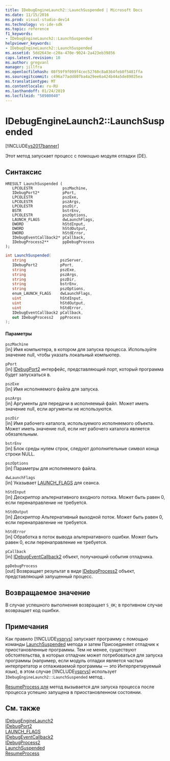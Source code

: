 ```yaml
---
title: IDebugEngineLaunch2::LaunchSuspended | Microsoft Docs
ms.date: 11/15/2016
ms.prod: visual-studio-dev14
ms.technology: vs-ide-sdk
ms.topic: reference
f1_keywords:
- IDebugEngineLaunch2::LaunchSuspended
helpviewer_keywords:
- IDebugEngineLaunch2::LaunchSuspended
ms.assetid: 5dd2643e-c20a-470e-9024-2a423eb39856
caps.latest.revision: 18
ms.author: gregvanl
manager: jillfra
ms.openlocfilehash: 08f59f9f099f4cec52760c8a8364feb8f5481ffa
ms.sourcegitcommit: c496a77add807ba4a29ee6a424b44a5de89025ea
ms.translationtype: MT
ms.contentlocale: ru-RU
ms.lasthandoff: 01/24/2019
ms.locfileid: "58980040"
---
```

# <a name="idebugenginelaunch2launchsuspended"></a>IDebugEngineLaunch2::LaunchSuspended
[!INCLUDE[vs2017banner](../../../includes/vs2017banner.md)]

Этот метод запускает процесс с помощью модуля отладки (DE).  
  
## <a name="syntax"></a>Синтаксис  
  
```cpp#  
HRESULT LaunchSuspended (   
   LPCOLESTR             pszMachine,  
   IDebugPort2*          pPort,  
   LPCOLESTR             pszExe,  
   LPCOLESTR             pszArgs,  
   LPCOLESTR             pszDir,  
   BSTR                  bstrEnv,  
   LPCOLESTR             pszOptions,  
   LAUNCH_FLAGS          dwLaunchFlags,  
   DWORD                 hStdInput,  
   DWORD                 hStdOutput,  
   DWORD                 hStdError,  
   IDebugEventCallback2* pCallback,  
   IDebugProcess2**      ppDebugProcess  
);  
```  
  
```csharp  
int LaunchSuspended(  
   string               pszServer,   
   IDebugPort2          pPort,   
   string               pszExe,   
   string               pszArgs,   
   string               pszDir,   
   string               bstrEnv,   
   string               pszOptions,   
   enum_LAUNCH_FLAGS    dwLaunchFlags,   
   uint                 hStdInput,   
   uint                 hStdOutput,   
   uint                 hStdError,  
   IDebugEventCallback2 pCallback,   
   out IDebugProcess2   ppProcess  
);  
```  
  
#### <a name="parameters"></a>Параметры  
 `pszMachine`  
 [in] Имя компьютера, в котором для запуска процесса. Используйте значение null, чтобы указать локальный компьютер.  
  
 `pPort`  
 [in] [IDebugPort2](../../../extensibility/debugger/reference/idebugport2.md) интерфейс, представляющий порт, который программа будет запускаться в.  
  
 `pszExe`  
 [in] Имя исполняемого файла для запуска.  
  
 `pszArgs`  
 [in] Аргументы для передачи в исполняемый файл. Может иметь значение null, если аргументы не используются.  
  
 `pszDir`  
 [in] Имя рабочего каталога, используемого исполняемого объекта. Может иметь значение null, если нет рабочего каталога является обязательным.  
  
 `bstrEnv`  
 [in] Блок среды нулем строк, следуют дополнительные символ конца строки NULL.  
  
 `pszOptions`  
 [in] Параметры для исполняемого файла.  
  
 `dwLaunchFlags`  
 [in] Указывает [LAUNCH_FLAGS](../../../extensibility/debugger/reference/launch-flags.md) для сеанса.  
  
 `hStdInput`  
 [in] Дескриптор альтернативного входного потока. Может быть равен 0, если перенаправление не требуется.  
  
 `hStdOutput`  
 [in] Дескриптор Альтернативный выходной поток. Может быть равен 0, если перенаправление не требуется.  
  
 `hStdError`  
 [in] Обработка в поток вывода альтернативного ошибки. Может быть равен 0, если перенаправление не требуется.  
  
 `pCallback`  
 [in] [IDebugEventCallback2](../../../extensibility/debugger/reference/idebugeventcallback2.md) объект, получающий события отладчика.  
  
 `ppDebugProcess`  
 [out] Возвращает результат в виде [IDebugProcess2](../../../extensibility/debugger/reference/idebugprocess2.md) объект, представляющий запущенный процесс.  
  
## <a name="return-value"></a>Возвращаемое значение  
 В случае успешного выполнения возвращает `S_OK`; в противном случае возвращает код ошибки.  
  
## <a name="remarks"></a>Примечания  
 Как правило [!INCLUDE[vsprvs](../../../includes/vsprvs-md.md)] запускает программу с помощью команды [LaunchSuspended](../../../extensibility/debugger/reference/idebugportex2-launchsuspended.md) метода и затем Присоединяет отладчик к приостановленные программы. Тем не менее, существуют обстоятельства, в которых отладчик может потребоваться для запуска программы (например, если модуль отладки является частью интерпретатор и отлаживаемой программы — это Интерпретируемый язык), в этом случае [!INCLUDE[vsprvs](../../../includes/vsprvs-md.md)] использует `IDebugEngineLaunch2::LaunchSuspended` метод .  
  
 [ResumeProcess для](../../../extensibility/debugger/reference/idebugenginelaunch2-resumeprocess.md) метод вызывается для запуска процесса после процесса успешно запущена в приостановленном состоянии.  
  
## <a name="see-also"></a>См. также  
 [IDebugEngineLaunch2](../../../extensibility/debugger/reference/idebugenginelaunch2.md)   
 [IDebugPort2](../../../extensibility/debugger/reference/idebugport2.md)   
 [LAUNCH_FLAGS](../../../extensibility/debugger/reference/launch-flags.md)   
 [IDebugEventCallback2](../../../extensibility/debugger/reference/idebugeventcallback2.md)   
 [IDebugProcess2](../../../extensibility/debugger/reference/idebugprocess2.md)   
 [LaunchSuspended](../../../extensibility/debugger/reference/idebugportex2-launchsuspended.md)   
 [ResumeProcess](../../../extensibility/debugger/reference/idebugenginelaunch2-resumeprocess.md)
